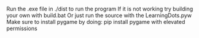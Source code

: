 Run the .exe file in ./dist to run the program
If it is not working try building your own with build.bat
Or just run the source with the LearningDots.pyw
Make sure to install pygame by doing:
pip install pygame
with elevated permissions

